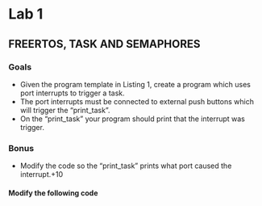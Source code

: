 # Lab 1
## FREERTOS, TASK AND SEMAPHORES
### Goals
* Given the program template in Listing 1, create a program which uses port interrupts to trigger a task.
* The port interrupts must be connected to external push buttons which will trigger the “print_task”.
* On the “print_task” your program should print that the interrupt was trigger.

### Bonus
* Modify the code so the “print_task” prints what port caused the interrupt.+10

#### Modify the following code

